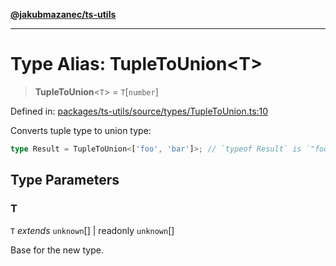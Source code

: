 [**@jakubmazanec/ts-utils**](../README.md)

---

# Type Alias: TupleToUnion\<T\>

> **TupleToUnion**\<`T`\> = `T`\[`number`\]

Defined in:
[packages/ts-utils/source/types/TupleToUnion.ts:10](https://github.com/jakubmazanec/tools/blob/dccfe8e5cee218e88ff4db59e4bf460975897c58/packages/ts-utils/source/types/TupleToUnion.ts#L10)

Converts tuple type to union type:

```TypeScript
type Result = TupleToUnion<['foo', 'bar']>; // `typeof Result` is `"foo" | "bar"`
```

## Type Parameters

### T

`T` _extends_ `unknown`[] \| readonly `unknown`[]

Base for the new type.

